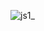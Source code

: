 ![js1_](https://github.com/ZhArtem/MaximasterTest/assets/114347290/c2c8ca94-9d5c-43af-b0af-3c525c73a451)
